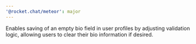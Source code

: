 ```yaml
---
'@rocket.chat/meteor': major
---
```


Enables saving of an empty bio field in user profiles by adjusting validation logic, allowing users to clear their bio information if desired.
